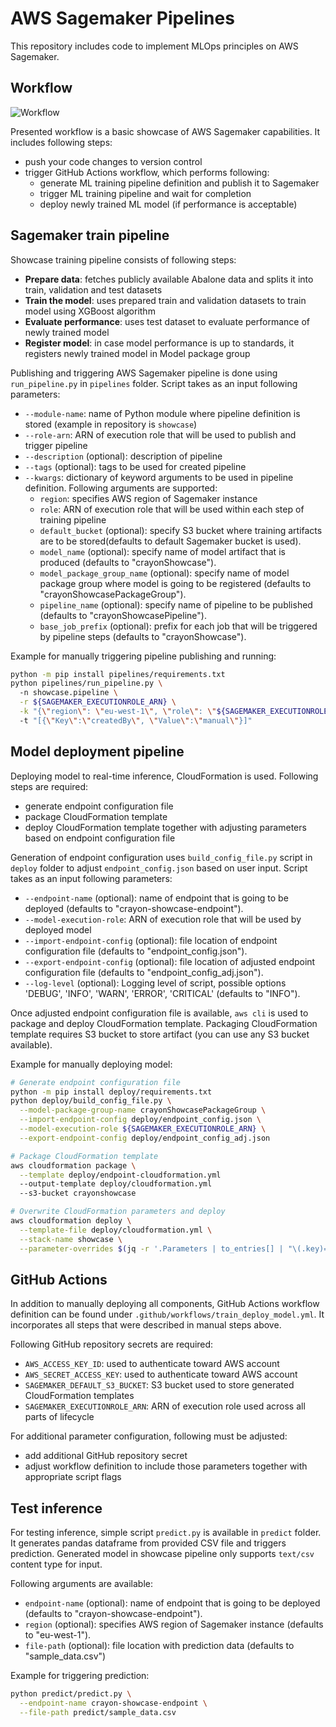 # AWS Sagemaker Pipelines
This repository includes code to implement MLOps principles on AWS Sagemaker.


## Workflow
![Workflow](https://github.com/crayon/aws-sagemaker-pipelines/blob/main/images/workflow.png)

Presented workflow is a basic showcase of AWS Sagemaker capabilities. It includes following steps:
* push your code changes to version control
* trigger GitHub Actions workflow, which performs following:
  * generate ML training pipeline definition and publish it to Sagemaker
  * trigger ML training pipeline and wait for completion
  * deploy newly trained ML model (if performance is acceptable)


## Sagemaker train pipeline
Showcase training pipeline consists of following steps:
* **Prepare data**: fetches publicly available Abalone data and splits it into train, validation and test datasets
* **Train the model**: uses prepared train and validation datasets to train model using XGBoost algorithm
* **Evaluate performance**: uses test dataset to evaluate performance of newly trained model
* **Register model**: in case model performance is up to standards, it registers newly trained model in Model package group

Publishing and triggering AWS Sagemaker pipeline is done using `run_pipeline.py` in `pipelines` folder. Script takes as an input following parameters:
* `--module-name`: name of Python module where pipeline definition is stored (example in repository is `showcase`)
* `--role-arn`: ARN of execution role that will be used to publish and trigger pipeline
* `--description` (optional): description of pipeline
* `--tags` (optional): tags to be used for created pipeline
* `--kwargs`: dictionary of keyword arguments to be used in pipeline definition. Following arguments are supported:
  * `region`: specifies AWS region of Sagemaker instance
  * `role`: ARN of execution role that will be used within each step of training pipeline
  * `default_bucket` (optional): specify S3 bucket where training artifacts are to be stored(defaults to default Sagemaker bucket is used).
  * `model_name` (optional): specify name of model artifact that is produced (defaults to "crayonShowcase").
  * `model_package_group_name` (optional): specify name of model package group where model is going to be registered (defaults to "crayonShowcasePackageGroup").
  * `pipeline_name` (optional): specify name of pipeline to be published (defaults to "crayonShowcasePipeline").
  * `base_job_prefix` (optional): prefix for each job that will be triggered by pipeline steps (defaults to "crayonShowcase").

Example for manually triggering pipeline publishing and running:
```sh
python -m pip install pipelines/requirements.txt
python pipelines/run_pipeline.py \ 
  -n showcase.pipeline \
  -r ${SAGEMAKER_EXECUTIONROLE_ARN} \
  -k "{\"region\": \"eu-west-1\", \"role\": \"${SAGEMAKER_EXECUTIONROLE_ARN}\", \"pipeline_name\": \"showcase-pipeline\"}"
  -t "[{\"Key\":\"createdBy\", \"Value\":\"manual\"}]"
```


## Model deployment pipeline
Deploying model to real-time inference, CloudFormation is used. Following steps are required:
* generate endpoint configuration file
* package CloudFormation template
* deploy CloudFormation template together with adjusting parameters based on endpoint configuration file

Generation of endpoint configuration uses `build_config_file.py` script in `deploy` folder to adjust `endpoint_config.json` based on user input. Script takes as an input following parameters:
* `--endpoint-name` (optional): name of endpoint that is going to be deployed (defaults to "crayon-showcase-endpoint").
* `--model-execution-role`: ARN of execution role that will be used by deployed model
* `--import-endpoint-config` (optional): file location of endpoint configuration file (defaults to "endpoint_config.json").
* `--export-endpoint-config` (optional): file location of adjusted endpoint configuration file (defaults to "endpoint_config_adj.json").
* `--log-level` (optional): Logging level of script, possible options 'DEBUG', 'INFO', 'WARN', 'ERROR', 'CRITICAL' (defaults to "INFO").

Once adjusted endpoint configuration file is available, `aws cli` is used to package and deploy CloudFormation template. Packaging CloudFormation template requires S3 bucket to store artifact (you can use any S3 bucket available).

Example for manually deploying model:
```sh
# Generate endpoint configuration file
python -m pip install deploy/requirements.txt
python deploy/build_config_file.py \
  --model-package-group-name crayonShowcasePackageGroup \
  --import-endpoint-config deploy/endpoint_config.json \
  --model-execution-role ${SAGEMAKER_EXECUTIONROLE_ARN} \
  --export-endpoint-config deploy/endpoint_config_adj.json

# Package CloudFormation template
aws cloudformation package \
  --template deploy/endpoint-cloudformation.yml
  --output-template deploy/cloudformation.yml
  --s3-bucket crayonshowcase

# Overwrite CloudFormation parameters and deploy
aws cloudformation deploy \
  --template-file deploy/cloudformation.yml \
  --stack-name showcase \
  --parameter-overrides $(jq -r '.Parameters | to_entries[] | "\(.key)=\(.value)"' deploy/endpoint_config_adj.json)
```


## GitHub Actions
In addition to manually deploying all components, GitHub Actions workflow definition can be found under `.github/workflows/train_deploy_model.yml`. It incorporates all steps that were described in manual steps above.

Following GitHub repository secrets are required:
* `AWS_ACCESS_KEY_ID`: used to authenticate toward AWS account
* `AWS_SECRET_ACCESS_KEY`: used to authenticate toward AWS account
* `SAGEMAKER_DEFAULT_S3_BUCKET`: S3 bucket used to store generated CloudFormation templates
* `SAGEMAKER_EXECUTIONROLE_ARN`: ARN of execution role used across all parts of lifecycle

For additional parameter configuration, following must be adjusted:
* add additional GitHub repository secret
* adjust workflow definition to include those parameters together with appropriate script flags


## Test inference
For testing inference, simple script `predict.py` is available in `predict` folder. It generates pandas dataframe from provided CSV file and triggers prediction. Generated model in showcase pipeline only supports `text/csv` content type for input.

Following arguments are available:
* `endpoint-name` (optional): name of endpoint that is going to be deployed (defaults to "crayon-showcase-endpoint").
* `region` (optional): specifies AWS region of Sagemaker instance (defaults to "eu-west-1").
* `file-path` (optional): file location with prediction data (defaults to "sample_data.csv")

Example for triggering prediction:
```sh
python predict/predict.py \
  --endpoint-name crayon-showcase-endpoint \
  --file-path predict/sample_data.csv
```
